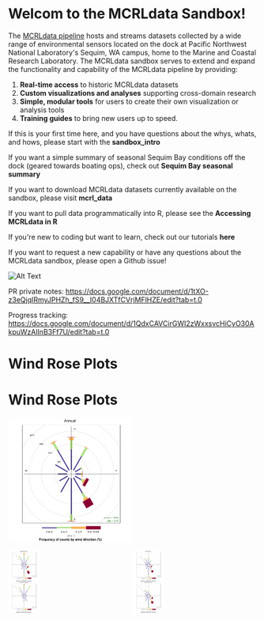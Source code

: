 # Welcom to the MCRLdata Sandbox!

The [MCRLdata pipeline](https://mcrldata.pnnl.gov/) hosts and streams datasets collected by a wide range of environmental sensors located on the dock at Pacific Northwest National Laboratory's Sequim, WA campus, home to the Marine and Coastal Research Laboratory. The MCRLdata sandbox serves to extend and expand the functionality and capability of the MCRLdata pipeline by providing:

  1) **Real-time access** to historic MCRLdata datasets
  2) **Custom visualizations and analyses** supporting cross-domain research
  3) **Simple, modular tools** for users to create their own visualization or analysis tools
  4) **Training guides** to bring new users up to speed. 

If this is your first time here, and you have questions about the whys, whats, and hows, please start with the **sandbox_intro**

If you want a simple summary of seasonal Sequim Bay conditions off the dock (geared towards boating ops), check out **Sequim Bay seasonal summary**

If you want to download MCRLdata datasets currently available on the sandbox, please visit **mcrl_data**

If you want to pull data programmatically into R, please see the **Accessing MCRLdata in R**

If you're new to coding but want to learn, check out our tutorials **here**

If you want to request a new capability or have any questions about the MCRLdata sandbox, please open a Github issue!

<img src="https://github.com/peterregier/mcrl_data_sandbox/blob/main/figures/logos/sandbox_logo_1.png" alt="Alt Text" width="300" height="300">






PR private notes: https://docs.google.com/document/d/1tXO-z3eQjqIRmyJPHZh_fS9__I04BJXTfCVrjMFlHZE/edit?tab=t.0

Progress tracking: https://docs.google.com/document/d/1QdxCAVCirGWI2zWxxsvcHiCyO30AkpuWzAlInB3Ff7U/edit?tab=t.0



# Wind Rose Plots

# Wind Rose Plots

<p align="left">
  <img src="figures/wind_plots/annual.png" width="50%" alt="Annual Wind Rose Plot">
</p>

<div style="display: flex; justify-content: right;">
  <div style="display: flex; flex-direction: column;">
    <img src="figures/wind_plots/spring.png" width="25%" alt="Spring Wind Rose Plot">
    <img src="figures/wind_plots/summer.png" width="25%" alt="Summer Wind Rose Plot">
  </div>
  <div style="display: flex; flex-direction: column;">
    <img src="figures/wind_plots/fall.png" width="25%" alt="Fall Wind Rose Plot">
    <img src="figures/wind_plots/winter.png" width="25%" alt="Winter Wind Rose Plot">
  </div>
</div>




